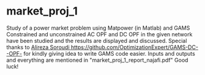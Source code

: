 # market_proj_1
Study of a power market problem using Matpower (in Matlab) and GAMS
Constrained and unconstrained AC OPF and DC OPF in the given network have been studied and the results are displayed and discussed.
Special thanks to 
[Alireza Soroudi ](https://github.com/OptimizationExpert/GAMS-DC--OPF-)https://github.com/OptimizationExpert/GAMS-DC--OPF-
for kindly giving idea to write GAMS code easier.
Inputs and outputs and everything are mentioned in "market_proj_1_report_najafi.pdf"
Good luck!
